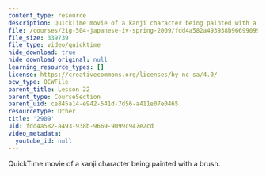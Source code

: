 ```yaml
---
content_type: resource
description: QuickTime movie of a kanji character being painted with a brush.
file: /courses/21g-504-japanese-iv-spring-2009/fdd4a582a493938b96699099c947e2cd_2909.mov
file_size: 339739
file_type: video/quicktime
hide_download: true
hide_download_original: null
learning_resource_types: []
license: https://creativecommons.org/licenses/by-nc-sa/4.0/
ocw_type: OCWFile
parent_title: Lesson 22
parent_type: CourseSection
parent_uid: ce845a14-e942-541d-7d56-a411e07e0465
resourcetype: Other
title: '2909'
uid: fdd4a582-a493-938b-9669-9099c947e2cd
video_metadata:
  youtube_id: null
---
```

QuickTime movie of a kanji character being painted with a brush.